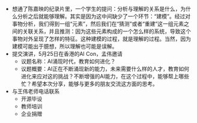 - 想通了陈嘉映的纪录片里，一个学生的提问：分析与理解的关系是什么，为什么分析之后就能够理解。其实是因为这中间缺少了一个环节：“建模”。经过对事物分析，我们得到一组“元素”，然后我们在“猜测”或者“重建”这一组元素之间的关联关系，并且推测：因为这些元素构成的一个怎么样的系统，导致这个事物对外呈现了怎样的特征。这种建模的过程，就是理解的过程。当然，因为建模可能出于臆想，所以理解也可能是误解。
- 提交演讲，5月25日在香港的AI Con，孟伟邀请
	- 议题名称：AI涌现时代，教育如何进化？
	- 议题概要：AI正在不断涌现新的能力，未来需要什么样的人才，教育如何进化来应对这的挑战？不断增强的AI能力，在这个过程中，能够帮上哪些忙？希望本次分享，能够与更多的朋友交流这方面的思考。
- 与王伟老师电话联系
	- 开源毕设
	- 教师培训
	- 企业捐赠